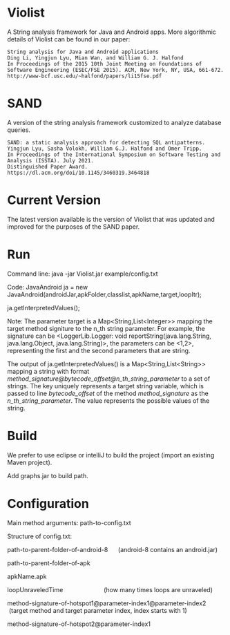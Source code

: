 # Violist
A String analysis framework for Java and Android apps. More algorithmic details of Violist can be found in our paper:

```
String analysis for Java and Android applications
Ding Li, Yingjun Lyu, Mian Wan, and William G. J. Halfond
In Proceedings of the 2015 10th Joint Meeting on Foundations of Software Engineering (ESEC/FSE 2015). ACM, New York, NY, USA, 661-672.
http://www-bcf.usc.edu/~halfond/papers/li15fse.pdf
```
# SAND
A version of the string analysis framework customized to analyze database queries.

```	
SAND: a static analysis approach for detecting SQL antipatterns.
Yingjun Lyu, Sasha Volokh, William G.J. Halfond and Omer Tripp.
In Proceedings of the International Symposium on Software Testing and Analysis (ISSTA). July 2021.
Distinguished Paper Award.
https://dl.acm.org/doi/10.1145/3460319.3464818
```

# Current Version
The latest version available is the version of Violist that was updated and improved for the purposes of the SAND paper. 

# Run
Command line: java -jar Violist.jar example/config.txt

Code:
JavaAndroid ja = new JavaAndroid(androidJar,apkFolder,classlist,apkName,target,loopItr);

ja.getInterpretedValues();

Note: The parameter target is a Map<String,List\<Integer\>> mapping the target method signiture to the n_th string parameter. For example, the signature can be <LoggerLib.Logger: void reportString(java.lang.String, java.lang.Object, java.lang.String)>, the parameters can be <1,2>, representing the first and the second parameters that are string.

  The output of ja.getInterpretedValues() is a Map<String,List\<String\>> mapping a string with format *method_signature@bytecode_offset@n_th_string_parameter* to a set of strings. The key uniquely represents a target string variable, which is passed to line *bytecode_offset* of the method *method_signature* as the *n_th_string_parameter*. The value represents the possible values of the string.
  
# Build
We prefer to use eclipse or intelliJ to build the project (import an existing Maven project).

Add graphs.jar to build path.

# Configuration
Main method arguments: path-to-config.txt

Structure of config.txt:

path-to-parent-folder-of-android-8      (android-8 contains an android.jar)

path-to-parent-folder-of-apk

apkName.apk

loopUnraveledTime                        (how many times loops are unraveled)

method-signature-of-hotspot1@parameter-index1@parameter-index2      (target method and target parameter index, index starts with 1)

method-signature-of-hotspot2@parameter-index1
